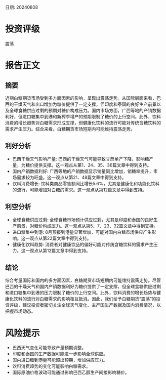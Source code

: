 
日期: 20240808

# 投资评级

震荡

# 报告正文

## 摘要

近期白糖期货市场受到多方面因素的影响，呈现出震荡走势。从国际层面来看，巴西的干燥天气和出口增加为糖价提供了一定支撑，但印度和泰国的良好生产前景以及全球食糖供应过剩的预期对糖价构成压力。国内市场方面，广西等地的产销数据利好，但进口糖集中到港和新榨季增产的预期限制了糖价的上行空间。此外，饮料消费的增长趋势对白糖需求形成支撑，但健康化饮料的流行可能对传统含糖饮料的需求产生压力。综合来看，白糖期货市场短期内可能维持震荡走势。

## 利好分析

* 巴西干燥天气影响产量: 巴西的干燥天气可能导致甘蔗单产下降，影响糖产量，为糖价提供支撑。这一观点从第1、24、35、36篇文章中得到支持。
* 国内产销数据利好: 广西等地的产销数据显示销量同比增加，销糖率提升，市场需求较为旺盛。这一观点从第21、48篇文章中得到支持。
* 饮料消费增长: 饮料类商品零售额同比增长5.6%，尤其是健康化和功能化饮料的流行，可能增加对白糖的需求。这一观点从第12篇文章中得到支持。

## 利空分析

* 全球食糖供应过剩: 全球食糖市场预计供应过剩，尤其是印度和泰国的良好生产前景，对糖价构成压力。这一观点从第5、7、23、32篇文章中得到支持。
* 进口糖集中到港: 8月预报到港量显著增加，可能对国内白糖市场供应产生影响。这一观点从第22篇文章中得到支持。
* 健康化饮料趋势: 消费者对健康饮品的偏好可能对传统含糖饮料的需求产生压力。这一观点从第12篇文章中得到支持。

## 结论

综合考量国际和国内的多方面因素，白糖期货市场短期内可能维持震荡走势。尽管巴西的干燥天气和国内产销数据利好为糖价提供了一定支撑，但全球食糖供应过剩和进口糖集中到港的压力限制了糖价的上行空间。此外，饮料消费的增长趋势与健康化饮料的流行对白糖需求的影响相互抵消。因此，我们给予白糖期货“震荡”的投资评级，建议投资者密切关注全球天气变化、主产国生产数据及国内消费情况，以把握市场动态。

# 风险提示

* 巴西天气变化可能导致产量预期调整。
* 印度和泰国的生产数据可能进一步影响全球供应。
* 国内进口糖到港量可能超出预期，增加供应压力。
* 饮料消费趋势的变化可能影响白糖需求。
* 国际原油价格波动可能通过影响巴西乙醇生产间接影响糖价。
